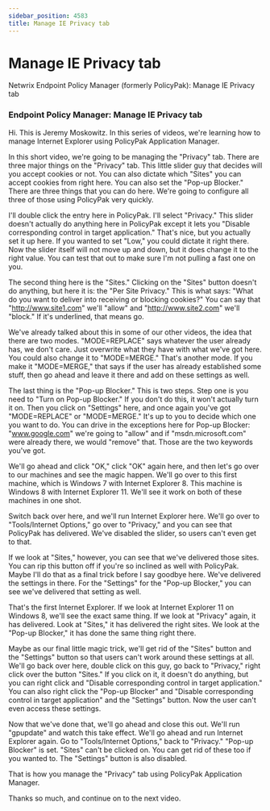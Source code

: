 ```yaml
---
sidebar_position: 4583
title: Manage IE Privacy tab
---
```


# Manage IE Privacy tab

Netwrix Endpoint Policy Manager (formerly PolicyPak): Manage IE Privacy tab

### Endpoint Policy Manager: Manage IE Privacy tab

Hi. This is Jeremy Moskowitz. In this series of videos, we're learning how to manage Internet Explorer using PolicyPak Application Manager.

In this short video, we're going to be managing the "Privacy" tab. There are three major things on the "Privacy" tab. This little slider guy that decides will you accept cookies or not. You can also dictate which "Sites" you can accept cookies from right here. You can also set the "Pop-up Blocker." There are three things that you can do here. We're going to configure all three of those using PolicyPak very quickly.

I'll double click the entry here in PolicyPak. I'll select "Privacy." This slider doesn't actually do anything here in PolicyPak except it lets you "Disable corresponding control in target application." That's nice, but you actually set it up here. If you wanted to set "Low," you could dictate it right there. Now the slider itself will not move up and down, but it does change it to the right value. You can test that out to make sure I'm not pulling a fast one on you.

The second thing here is the "Sites." Clicking on the "Sites" button doesn't do anything, but here it is: the "Per Site Privacy." This is what says: "What do you want to deliver into receiving or blocking cookies?" You can say that "http://www.site1.com" we'll "allow" and "http://www.site2.com" we'll "block." If it's underlined, that means go.

We've already talked about this in some of our other videos, the idea that there are two modes. "MODE=REPLACE" says whatever the user already has, we don't care. Just overwrite what they have with what we've got here. You could also change it to "MODE=MERGE." That's another mode. If you make it "MODE=MERGE," that says if the user has already established some stuff, then go ahead and leave it there and add on these settings as well.

The last thing is the "Pop-up Blocker." This is two steps. Step one is you need to "Turn on Pop-up Blocker." If you don't do this, it won't actually turn it on. Then you click on "Settings" here, and once again you've got "MODE=REPLACE" or "MODE=MERGE." It's up to you to decide which one you want to do. You can drive in the exceptions here for Pop-up Blocker: "www.google.com" we're going to "allow" and if "msdn.microsoft.com" were already there, we would "remove" that. Those are the two keywords you've got.

We'll go ahead and click "OK," click "OK" again here, and then let's go over to our machines and see the magic happen. We'll go over to this first machine, which is Windows 7 with Internet Explorer 8. This machine is Windows 8 with Internet Explorer 11. We'll see it work on both of these machines in one shot.

Switch back over here, and we'll run Internet Explorer here. We'll go over to "Tools/Internet Options," go over to "Privacy," and you can see that PolicyPak has delivered. We've disabled the slider, so users can't even get to that.

If we look at "Sites," however, you can see that we've delivered those sites. You can rip this button off if you're so inclined as well with PolicyPak. Maybe I'll do that as a final trick before I say goodbye here. We've delivered the settings in there. For the "Settings" for the "Pop-up Blocker," you can see we've delivered that setting as well.

That's the first Internet Explorer. If we look at Internet Explorer 11 on Windows 8, we'll see the exact same thing. If we look at "Privacy" again, it has delivered. Look at "Sites," it has delivered the right sites. We look at the "Pop-up Blocker," it has done the same thing right there.

Maybe as our final little magic trick, we'll get rid of the "Sites" button and the "Settings" button so that users can't work around these settings at all. We'll go back over here, double click on this guy, go back to "Privacy," right click over the button "Sites." If you click on it, it doesn't do anything, but you can right click and "Disable corresponding control in target application." You can also right click the "Pop-up Blocker" and "Disable corresponding control in target application" and the "Settings" button. Now the user can't even access these settings.

Now that we've done that, we'll go ahead and close this out. We'll run "gpupdate" and watch this take effect. We'll go ahead and run Internet Explorer again. Go to "Tools/Internet Options," back to "Privacy." "Pop-up Blocker" is set. "Sites" can't be clicked on. You can get rid of these too if you wanted to. The "Settings" button is also disabled.

That is how you manage the "Privacy" tab using PolicyPak Application Manager.

Thanks so much, and continue on to the next video.